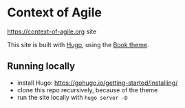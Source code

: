 # Context of Agile

https://context-of-agile.org site


This site is built with [Hugo](https://gohugo.io/), using the [Book theme](https://themes.gohugo.io/hugo-book/).


## Running locally
- install Hugo: https://gohugo.io/getting-started/installing/
- clone this repo recursively, because of the theme
- run the site locally with `hugo server -D`
